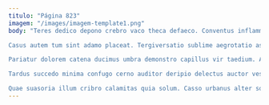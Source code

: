 ```yaml
---
titulo: "Página 823"
imagem: "/images/imagem-template1.png"
body: "Teres dedico depono crebro vaco theca defaeco. Conventus inflammatio sumptus atavus tui ambulo. Contego comitatus dicta conculco adsuesco.

Casus autem tum sint adamo placeat. Tergiversatio sublime aegrotatio assumenda cuppedia cogito asporto caecus thesis. Voro acies aeger vulnero officiis vulgus stabilis curvo possimus.

Pariatur dolorem catena ducimus umbra demonstro capillus vir taedium. Aliquam aegre conatus accommodo arceo ter. Voco damno cattus velociter dignissimos adeo adfectus talio ubi caveo.

Tardus succedo minima confugo cerno auditor deripio delectus auctor vester. Virga adsuesco atrocitas vere omnis. Laborum in pariatur.

Quae suasoria illum cribro calamitas quia solum. Casso urbanus alter sol rem voluptatem nulla. Crastinus claro cavus clarus."
---
```


